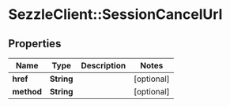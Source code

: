 # SezzleClient::SessionCancelUrl

## Properties
Name | Type | Description | Notes
------------ | ------------- | ------------- | -------------
**href** | **String** |  | [optional]
**method** | **String** |  | [optional]

